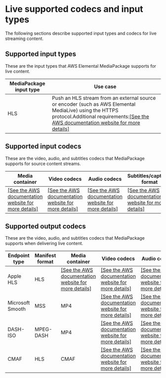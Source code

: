 # Live supported codecs and input types<a name="supported-inputs-live"></a>

The following sections describe supported input types and codecs for live streaming content\.

## Supported input types<a name="supported-types-live"></a>

These are the input types that AWS Elemental MediaPackage supports for live content\.


| MediaPackage input type | Use case | 
| --- | --- | 
| HLS | Push an HLS stream from an external source or encoder \(such as AWS Elemental MediaLive\) using the HTTPS protocol\.Additional requirements:[\[See the AWS documentation website for more details\]](http://docs.aws.amazon.com/mediapackage/latest/ug/supported-inputs-live.html) | 

## Supported input codecs<a name="suported-inputs-codecs-live"></a>

These are the video, audio, and subtitles codecs that MediaPackage supports for source content streams\.


| Media container | Video codecs | Audio codecs | Subtitles/captions format | 
| --- | --- | --- | --- | 
|  [\[See the AWS documentation website for more details\]](http://docs.aws.amazon.com/mediapackage/latest/ug/supported-inputs-live.html)  |  [\[See the AWS documentation website for more details\]](http://docs.aws.amazon.com/mediapackage/latest/ug/supported-inputs-live.html)  |  [\[See the AWS documentation website for more details\]](http://docs.aws.amazon.com/mediapackage/latest/ug/supported-inputs-live.html)  |  [\[See the AWS documentation website for more details\]](http://docs.aws.amazon.com/mediapackage/latest/ug/supported-inputs-live.html) | 

## Supported output codecs<a name="suported-outputs-codecs-live"></a>

These are the video, audio, and subtitles codecs that MediaPackage supports when delivering live content\.


| Endpoint type | Manifest format | Media container | Video codecs | Audio codecs | Subtitles/captions format | 
| --- | --- | --- | --- | --- | --- | 
| Apple HLS | HLS |  [\[See the AWS documentation website for more details\]](http://docs.aws.amazon.com/mediapackage/latest/ug/supported-inputs-live.html)  |  [\[See the AWS documentation website for more details\]](http://docs.aws.amazon.com/mediapackage/latest/ug/supported-inputs-live.html)  |  [\[See the AWS documentation website for more details\]](http://docs.aws.amazon.com/mediapackage/latest/ug/supported-inputs-live.html)  |  [\[See the AWS documentation website for more details\]](http://docs.aws.amazon.com/mediapackage/latest/ug/supported-inputs-live.html)  | 
| Microsoft Smooth | MSS | MP4 |  [\[See the AWS documentation website for more details\]](http://docs.aws.amazon.com/mediapackage/latest/ug/supported-inputs-live.html)  |  [\[See the AWS documentation website for more details\]](http://docs.aws.amazon.com/mediapackage/latest/ug/supported-inputs-live.html)  | DFXP | 
| DASH\-ISO | MPEG\-DASH | MP4 |  [\[See the AWS documentation website for more details\]](http://docs.aws.amazon.com/mediapackage/latest/ug/supported-inputs-live.html)  |  [\[See the AWS documentation website for more details\]](http://docs.aws.amazon.com/mediapackage/latest/ug/supported-inputs-live.html)  |  [\[See the AWS documentation website for more details\]](http://docs.aws.amazon.com/mediapackage/latest/ug/supported-inputs-live.html)  | 
| CMAF | HLS | CMAF |  [\[See the AWS documentation website for more details\]](http://docs.aws.amazon.com/mediapackage/latest/ug/supported-inputs-live.html)  |  [\[See the AWS documentation website for more details\]](http://docs.aws.amazon.com/mediapackage/latest/ug/supported-inputs-live.html)  |  [\[See the AWS documentation website for more details\]](http://docs.aws.amazon.com/mediapackage/latest/ug/supported-inputs-live.html)  | 